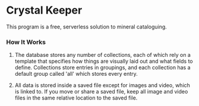# Crystal Keeper
This program is a free, serverless solution to mineral cataloguing.

### How It Works
1. The database stores any number of collections, each of which rely on a template that specifies how things are visually laid out and what fields to define. Collections store entries in groupings, and each collection has a default group called 'all' which stores every entry.

2. All data is stored inside a saved file except for images and video, which is linked to. If you move or share a saved file, keep all image and video files in the same relative location to the saved file.
